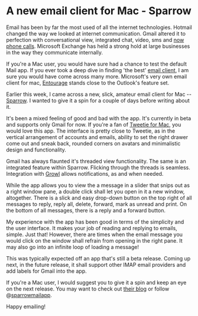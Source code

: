 # A new email client for Mac - Sparrow

Email has been by far the most used of all the internet technologies. Hotmail changed the way we looked at internet communication. Gmail altered it to perfection with conversational view, integrated chat, video, sms and <a href="http://gmailblog.blogspot.com/2010/08/call-phones-from-gmail.html">now phone calls</a>. Microsoft Exchange has held a strong hold at large businesses in the way they communicate internally.

If you're a Mac user, you would have sure had a chance to test the default Mail app. If you ever took a deep dive in finding 'the best' <a href="http://lifehacker.com/5455741/five-best-email-clients">email client</a>, I am sure you would have come across many more. Microsoft's very own email client for mac, <a href="http://www.microsoft.com/mac/products/entourage2008/">Entourage</a> stands close to the Outlook's feature set.

Earlier this week, I came across a new, slick, amateur email client for Mac -- <a href="http://www.sparrowmailapp.com/">Sparrow</a>. I wanted to give it a spin for a couple of days before writing about it. 

It's been a mixed feeling of good and bad with the app. It's currently in beta and supports only Gmail for now. If you're a fan of <a href="http://www.atebits.com/tweetie-mac/">Tweetie for Mac</a>, you would love this app. The interface is pretty close to Tweetie, as in the vertical arrangement of accounts and emails, ability to set the right drawer come out and sneak back, rounded corners on avatars and minimalistic design and functionality.

Gmail has always flaunted it's threaded view functionality. The same is an integrated feature within Sparrow. Flicking through the threads is seamless. Integration with <a href="http://growl.info/">Growl</a> allows notifications, as and when needed.

While the app allows you to view the a message in a slider that snips out as a right window pane, a double click shall let you open in it a new window, altogether. There is a slick and easy drop-down button on the top right of all messages to reply, reply all, delete, forward, mark as unread and print. On the bottom of all messages, there is a reply and a forward button.

My experience with the app has been good in terms of the simplicity and the user interface. It makes your job of reading and replying to emails, simple. Just that! However, there are times when the email message you would click on the window shall refrain from opening in the right pane. It may also go into an infinite loop of loading a message!

This was typically expected off an app that's still a beta release. Coming up next, in the future release, it shall support other IMAP email providers and add labels for Gmail into the app.

If you're a Mac user, I would suggest you to give it a spin and keep an eye on the next release. You may want to check out <a href="http://sparrowmail.tumblr.com/">their blog</a> or follow @<a href="http://twitter.com/sparrowmailapp">sparrowmailapp</a>.

Happy emailing!
